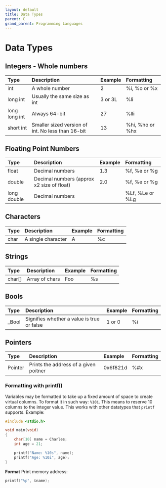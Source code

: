 ```yaml
---
layout: default
title: Data Types
parent: C
grand_parent: Programming Languages
---
```


# Data Types

## Integers - Whole numbers

| Type          | Description                                   | Example   | Formatting        |
|:--------------|:----------------------------------------------|:----------|:------------------|
| int           | A whole number                                | 2         | %i, %o or %x      |
| long int      | Usually the same size as int                  | 3 or 3L   | %li               |
| long long int | Always 64-bit                                 | 27        | %lli              |
| short int     | Smaller sized version of int. No less than 16-bit | 13    | %hi, %ho or %hx   |

## Floating Point Numbers

| Type          | Description                                   | Example   | Formatting        |
|:--------------|:----------------------------------------------|:----------|:------------------|
| float         | Decimal numbers                               | 1.3       | %f, %e or %g      |
| double        | Decimal numbers (approx x2 size of float)     | 2.0       | %f, %e or %g      |
| long double   | Decimal numbers                               |           | %Lf, %Le or %Lg   |

## Characters

| Type          | Description                                   | Example   | Formatting        |
|:--------------|:----------------------------------------------|:----------|:------------------|
| char          | A single character                            | A         | %c                |

## Strings

| Type          | Description                                   | Example   | Formatting        |
|:--------------|:----------------------------------------------|:----------|:------------------|
| char[]        | Array of chars                                | Foo       | %s                |

## Bools

| Type          | Description                                   | Example   | Formatting        |
|:--------------|:----------------------------------------------|:----------|:------------------|
| \_Bool        | Signifies whether a value is true or false    | 1 or 0    | %i                |

## Pointers

| Type          | Description                                   | Example   | Formatting        |
|:--------------|:----------------------------------------------|:----------|:------------------|
| Pointer       | Prints the address of a given poitner         | 0x6f821d  | %#x               |

### Formatting with printf()
Variables may be formatted to take up a fixed amount of space to create virtual columns.
To format it in such way: `%10i`. This means to reserve 10 columns to the integer value.
This works with other datatypes that `printf` supports. Example:

```c
#include <stdio.h>

void main(void)
{
    char[10] name = Charles;
    int age = 21;

    printf("Name: %10s", name);
    printf("Age: %10i", age);
}
```

**Format**
Print memory address:
```c
printf("%p", &name);
```
